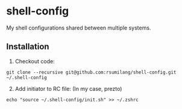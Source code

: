 # shell-config

My shell configurations shared between multiple systems.

## Installation

1. Checkout code:

`git clone --recursive git@github.com:rsumilang/shell-config.git ~/.shell-config`

2. Add initiator to RC file: (In my case, prezto)

`echo "source ~/.shell-config/init.sh" >> ~/.zshrc`
